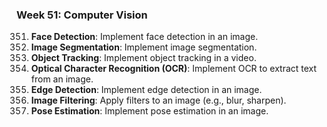 ### Week 51: Computer Vision
351. **Face Detection**: Implement face detection in an image.
352. **Image Segmentation**: Implement image segmentation.
353. **Object Tracking**: Implement object tracking in a video.
354. **Optical Character Recognition (OCR)**: Implement OCR to extract text from an image.
355. **Edge Detection**: Implement edge detection in an image.
356. **Image Filtering**: Apply filters to an image (e.g., blur, sharpen).
357. **Pose Estimation**: Implement pose estimation in an image.

